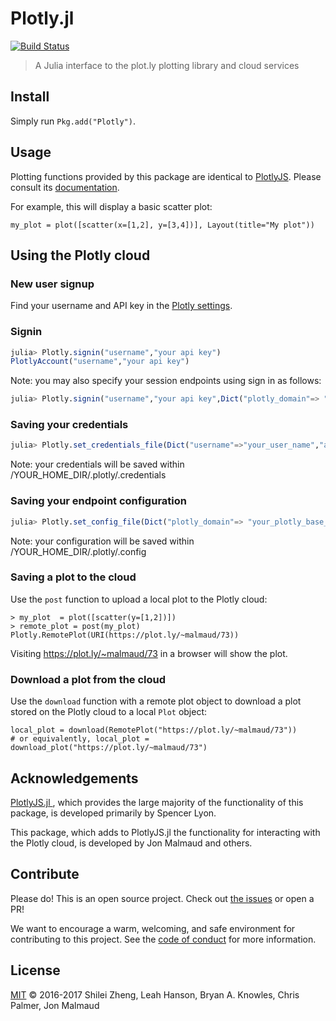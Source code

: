 # Plotly.jl

[![Build Status](https://travis-ci.org/plotly/Plotly.jl.svg)](https://travis-ci.org/plotly/Plotly.jl)

> A Julia interface to the plot.ly plotting library and cloud services

## Install

Simply run `Pkg.add("Plotly")`.

## Usage

Plotting functions provided by this package are identical to [PlotlyJS](https://github.com/spencerlyon2/PlotlyJS.jl). Please consult its [documentation](http://spencerlyon.com/PlotlyJS.jl/).

For example, this will display a basic scatter plot:

```
my_plot = plot([scatter(x=[1,2], y=[3,4])], Layout(title="My plot"))
```

## Using the Plotly cloud

### New user signup
Find your username and API key in the [Plotly settings](https://plot.ly/settings).

### Signin
```julia
julia> Plotly.signin("username","your api key")
PlotlyAccount("username","your api key")
```

Note: you may also specify your session endpoints using sign in as follows:

```julia
julia> Plotly.signin("username","your api key",Dict("plotly_domain"=> "your_plotly_base_endpoint", "plotly_api_domain"=> "your_plotly_api_endpoint"))
```

### Saving your credentials
```julia
julia> Plotly.set_credentials_file(Dict("username"=>"your_user_name","api_key"=>"your_api_key"))
```

Note: your credentials will be saved within /YOUR_HOME_DIR/.plotly/.credentials

### Saving your endpoint configuration
```julia
julia> Plotly.set_config_file(Dict("plotly_domain"=> "your_plotly_base_endpoint", "plotly_api_domain"=> "your_plotly_api_endpoint"))
```

Note: your configuration will be saved within /YOUR_HOME_DIR/.plotly/.config

### Saving a plot to the cloud

Use the `post` function to upload a local plot to the Plotly cloud:

```
> my_plot  = plot([scatter(y=[1,2])])
> remote_plot = post(my_plot)
Plotly.RemotePlot(URI(https://plot.ly/~malmaud/73))
```

Visiting <https://plot.ly/~malmaud/73> in a browser will show the plot.

### Download a plot from the cloud

Use the `download` function with a remote plot object to download a plot stored on the Plotly cloud to a local `Plot` object:

```
local_plot = download(RemotePlot("https://plot.ly/~malmaud/73"))
# or equivalently, local_plot = download_plot("https://plot.ly/~malmaud/73")
```

## Acknowledgements

[PlotlyJS.jl ](https://github.com/spencerlyon2/PlotlyJS.jl), which provides the large majority of the functionality of this package, is developed primarily by Spencer Lyon.

This package, which adds to PlotlyJS.jl the functionality for interacting with the Plotly cloud, is developed by Jon Malmaud and others.

## Contribute

Please do! This is an open source project. Check out [the issues](https://github.com/plotly/Plotly.jl/issues) or open a PR!

We want to encourage a warm, welcoming, and safe environment for contributing to this project. See the [code of conduct](CODE_OF_CONDUCT.md) for more information.

## License

[MIT](LICENSE.md) © 2016-2017 Shilei Zheng, Leah Hanson, Bryan A. Knowles, Chris Palmer, Jon Malmaud
